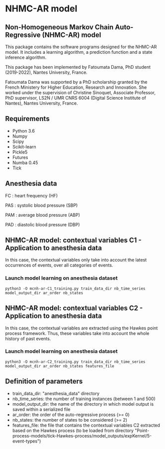 # NHMC-AR model 

## Non-Homogeneous Markov Chain  Auto-Regressive (NHMC-AR) model

This package contains the software programs designed for the NHMC-AR model. It includes a learning algorithm, a prediction function and a state inference algorithm.

This package has been implemented by Fatoumata Dama, PhD student (2019-2022), Nantes University, France.

Fatoumata Dama was supported by a PhD scholarship granted by the French Ministery for Higher Education, Research and Innovation. She worked under the supervision of Christine Sinoquet, Associate Professor, PhD supervisor, LS2N / UMR CNRS 6004 (Digital Science Institute of Nantes), Nantes University, France.

## Requirements
 * Python 3.6
 * Numpy
 * Scipy
 * Scikit-learn
 * Pickle5
 * Futures
 * Numba 0.45
 * Tick

## Anesthesia data
FC : heart frequency (HF)

PAS : systolic blood pressure (SBP)

PAM : average blood pressure (ABP)

PAD : diastolic  blood pressure (DBP)

## NHMC-AR model: contextual variables C1 - Application to anesthesia data

In this case, the contextual variables only take into account the latest occurrences of events, over all categories of events.

### Launch model learning on anesthesia dataset

```{python}
python3 -O mcnh-ar-C1_training.py train_data_dir nb_time_series model_output_dir ar_order nb_states
```

## NHMC-AR model: contextual variables C2 - Application to anesthesia data

In this case, the contextual variables are extracted using the Hawkes point process framework. Thus, these variables take into account the whole history of past events.

### Launch model learning on anesthesia dataset

```{python}
python3 -O mcnh-ar-C2_training.py train_data_dir nb_time_series model_output_dir ar_order nb_states features_file
```

## Definition of parameters

  * train_data_dir: "anesthesia_data" directory
  * nb_time_series: the number of training instances (between 1 and 500)
  * model_output_dir: the name of the directory in which model output is saved within a serialized file
  * ar_order: the order of the auto-regressive process (>= 0)
  * nb_states: the number of states to be considered (>= 2)
  * features_file: the file that contains the contextual variables C2 extracted based on the Hawkes process (to be loaded from directory "Point-process-models/tick-Hawkes-process/model_outputs/expKernel/5-event-types")
